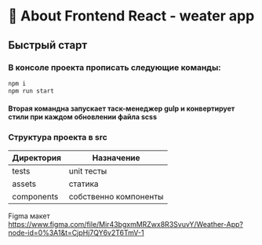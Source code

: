 # 🚀 About Frontend React - weater app
## Быстрый старт

### В консоле проекта прописать следующие команды:
```sh
npm i
npm run start
```
#### Вторая командна запускает таск-менеджер gulp и конвертирует стили при каждом обновлении файла scss 

### Структура проекта в src
| Директория | Назначение |
| ------ | ------ |
| tests | unit тесты |
| assets | статика |
| components | собственно компоненты |

Figma макет
https://www.figma.com/file/Mir43bgxmMRZwx8R3SvuvY/Weather-App?node-id=0%3A1&t=CjpHj7QY6v2T6TmV-1
